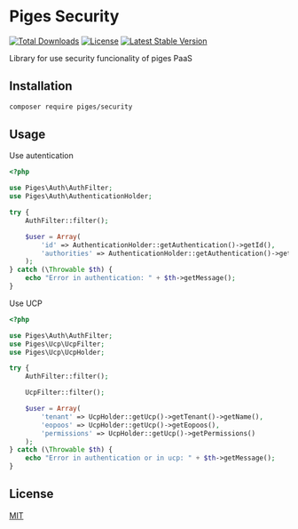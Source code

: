 # Piges Security
[![Total Downloads](https://poser.pugx.org/piges/security/downloads)](https://packagist.org/packages/piges/security)
[![License](https://poser.pugx.org/piges/security/license)](https://packagist.org/packages/piges/security)
[![Latest Stable Version](https://poser.pugx.org/piges/security/v/stable)](https://packagist.org/packages/piges/security)

Library for use security funcionality of piges PaaS

## Installation

``` bash
composer require piges/security
```

## Usage

Use autentication 

``` php
<?php

use Piges\Auth\AuthFilter;
use Piges\Auth\AuthenticationHolder;

try {
	AuthFilter::filter();

	$user = Array(
		'id' => AuthenticationHolder::getAuthentication()->getId(),
		'authorities' => AuthenticationHolder::getAuthentication()->getAuthorities()
	);
} catch (\Throwable $th) {
	echo "Error in authentication: " + $th->getMessage();
}

```

Use UCP 

``` php
<?php

use Piges\Auth\AuthFilter;
use Piges\Ucp\UcpFilter;
use Piges\Ucp\UcpHolder;

try {
	AuthFilter::filter();

	UcpFilter::filter();

	$user = Array(
		'tenant' => UcpHolder::getUcp()->getTenant()->getName(),
		'eopoos' => UcpHolder::getUcp()->getEopoos(),
		'permissions' => UcpHolder::getUcp()->getPermissions()
	);
} catch (\Throwable $th) {
	echo "Error in authentication or in ucp: " + $th->getMessage();
}
```

## License

[MIT](LICENSE)
